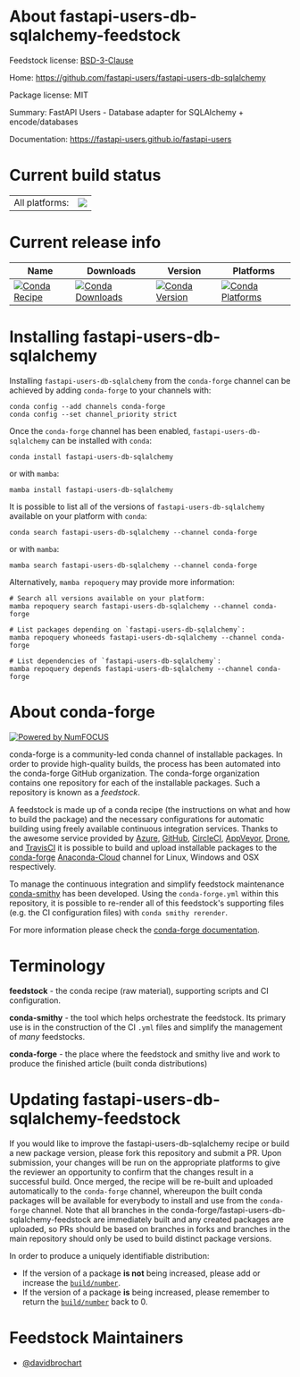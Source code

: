 About fastapi-users-db-sqlalchemy-feedstock
===========================================

Feedstock license: [BSD-3-Clause](https://github.com/conda-forge/fastapi-users-db-sqlalchemy-feedstock/blob/main/LICENSE.txt)

Home: https://github.com/fastapi-users/fastapi-users-db-sqlalchemy

Package license: MIT

Summary: FastAPI Users - Database adapter for SQLAlchemy + encode/databases

Documentation: https://fastapi-users.github.io/fastapi-users

Current build status
====================


<table><tr><td>All platforms:</td>
    <td>
      <a href="https://dev.azure.com/conda-forge/feedstock-builds/_build/latest?definitionId=15740&branchName=main">
        <img src="https://dev.azure.com/conda-forge/feedstock-builds/_apis/build/status/fastapi-users-db-sqlalchemy-feedstock?branchName=main">
      </a>
    </td>
  </tr>
</table>

Current release info
====================

| Name | Downloads | Version | Platforms |
| --- | --- | --- | --- |
| [![Conda Recipe](https://img.shields.io/badge/recipe-fastapi--users--db--sqlalchemy-green.svg)](https://anaconda.org/conda-forge/fastapi-users-db-sqlalchemy) | [![Conda Downloads](https://img.shields.io/conda/dn/conda-forge/fastapi-users-db-sqlalchemy.svg)](https://anaconda.org/conda-forge/fastapi-users-db-sqlalchemy) | [![Conda Version](https://img.shields.io/conda/vn/conda-forge/fastapi-users-db-sqlalchemy.svg)](https://anaconda.org/conda-forge/fastapi-users-db-sqlalchemy) | [![Conda Platforms](https://img.shields.io/conda/pn/conda-forge/fastapi-users-db-sqlalchemy.svg)](https://anaconda.org/conda-forge/fastapi-users-db-sqlalchemy) |

Installing fastapi-users-db-sqlalchemy
======================================

Installing `fastapi-users-db-sqlalchemy` from the `conda-forge` channel can be achieved by adding `conda-forge` to your channels with:

```
conda config --add channels conda-forge
conda config --set channel_priority strict
```

Once the `conda-forge` channel has been enabled, `fastapi-users-db-sqlalchemy` can be installed with `conda`:

```
conda install fastapi-users-db-sqlalchemy
```

or with `mamba`:

```
mamba install fastapi-users-db-sqlalchemy
```

It is possible to list all of the versions of `fastapi-users-db-sqlalchemy` available on your platform with `conda`:

```
conda search fastapi-users-db-sqlalchemy --channel conda-forge
```

or with `mamba`:

```
mamba search fastapi-users-db-sqlalchemy --channel conda-forge
```

Alternatively, `mamba repoquery` may provide more information:

```
# Search all versions available on your platform:
mamba repoquery search fastapi-users-db-sqlalchemy --channel conda-forge

# List packages depending on `fastapi-users-db-sqlalchemy`:
mamba repoquery whoneeds fastapi-users-db-sqlalchemy --channel conda-forge

# List dependencies of `fastapi-users-db-sqlalchemy`:
mamba repoquery depends fastapi-users-db-sqlalchemy --channel conda-forge
```


About conda-forge
=================

[![Powered by
NumFOCUS](https://img.shields.io/badge/powered%20by-NumFOCUS-orange.svg?style=flat&colorA=E1523D&colorB=007D8A)](https://numfocus.org)

conda-forge is a community-led conda channel of installable packages.
In order to provide high-quality builds, the process has been automated into the
conda-forge GitHub organization. The conda-forge organization contains one repository
for each of the installable packages. Such a repository is known as a *feedstock*.

A feedstock is made up of a conda recipe (the instructions on what and how to build
the package) and the necessary configurations for automatic building using freely
available continuous integration services. Thanks to the awesome service provided by
[Azure](https://azure.microsoft.com/en-us/services/devops/), [GitHub](https://github.com/),
[CircleCI](https://circleci.com/), [AppVeyor](https://www.appveyor.com/),
[Drone](https://cloud.drone.io/welcome), and [TravisCI](https://travis-ci.com/)
it is possible to build and upload installable packages to the
[conda-forge](https://anaconda.org/conda-forge) [Anaconda-Cloud](https://anaconda.org/)
channel for Linux, Windows and OSX respectively.

To manage the continuous integration and simplify feedstock maintenance
[conda-smithy](https://github.com/conda-forge/conda-smithy) has been developed.
Using the ``conda-forge.yml`` within this repository, it is possible to re-render all of
this feedstock's supporting files (e.g. the CI configuration files) with ``conda smithy rerender``.

For more information please check the [conda-forge documentation](https://conda-forge.org/docs/).

Terminology
===========

**feedstock** - the conda recipe (raw material), supporting scripts and CI configuration.

**conda-smithy** - the tool which helps orchestrate the feedstock.
                   Its primary use is in the construction of the CI ``.yml`` files
                   and simplify the management of *many* feedstocks.

**conda-forge** - the place where the feedstock and smithy live and work to
                  produce the finished article (built conda distributions)


Updating fastapi-users-db-sqlalchemy-feedstock
==============================================

If you would like to improve the fastapi-users-db-sqlalchemy recipe or build a new
package version, please fork this repository and submit a PR. Upon submission,
your changes will be run on the appropriate platforms to give the reviewer an
opportunity to confirm that the changes result in a successful build. Once
merged, the recipe will be re-built and uploaded automatically to the
`conda-forge` channel, whereupon the built conda packages will be available for
everybody to install and use from the `conda-forge` channel.
Note that all branches in the conda-forge/fastapi-users-db-sqlalchemy-feedstock are
immediately built and any created packages are uploaded, so PRs should be based
on branches in forks and branches in the main repository should only be used to
build distinct package versions.

In order to produce a uniquely identifiable distribution:
 * If the version of a package **is not** being increased, please add or increase
   the [``build/number``](https://docs.conda.io/projects/conda-build/en/latest/resources/define-metadata.html#build-number-and-string).
 * If the version of a package **is** being increased, please remember to return
   the [``build/number``](https://docs.conda.io/projects/conda-build/en/latest/resources/define-metadata.html#build-number-and-string)
   back to 0.

Feedstock Maintainers
=====================

* [@davidbrochart](https://github.com/davidbrochart/)

